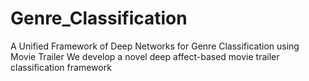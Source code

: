 # Genre_Classification
A Unified Framework of Deep Networks for Genre Classification using Movie Trailer
We develop a novel deep affect-based movie trailer classification framework
